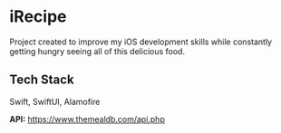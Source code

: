 
# iRecipe

Project created to improve my iOS development skills while constantly getting hungry seeing all of this delicious food.


## Tech Stack

Swift, SwiftUI, Alamofire

**API:** https://www.themealdb.com/api.php

